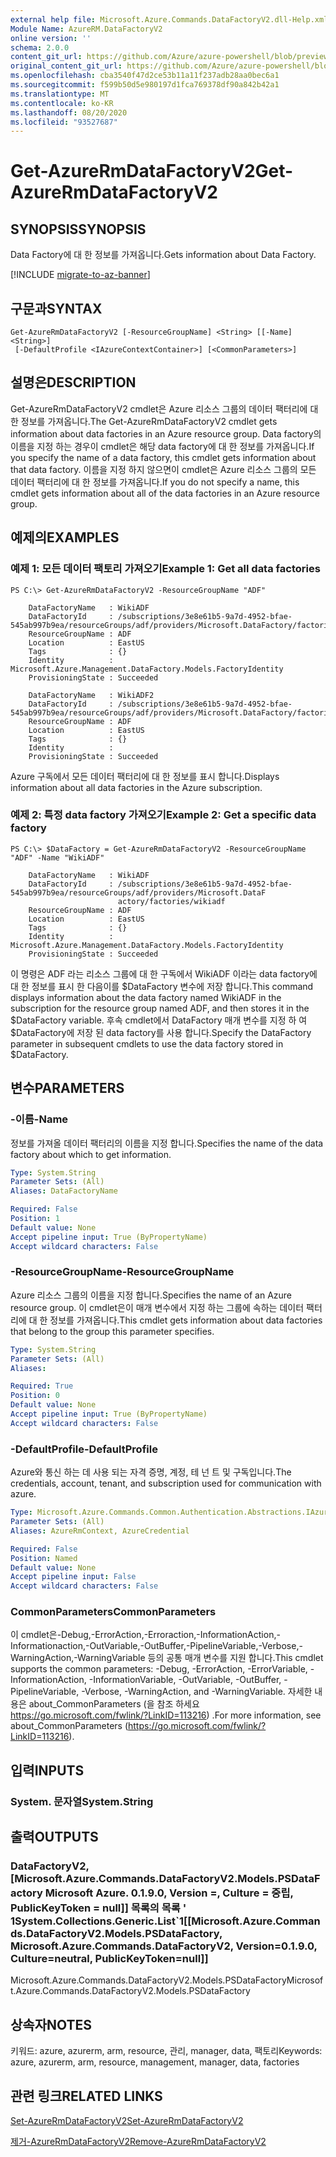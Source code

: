 ```yaml
---
external help file: Microsoft.Azure.Commands.DataFactoryV2.dll-Help.xml
Module Name: AzureRM.DataFactoryV2
online version: ''
schema: 2.0.0
content_git_url: https://github.com/Azure/azure-powershell/blob/preview/src/ResourceManager/DataFactories/Commands.DataFactoryV2/help/Get-AzureRmDataFactoryV2.md
original_content_git_url: https://github.com/Azure/azure-powershell/blob/preview/src/ResourceManager/DataFactories/Commands.DataFactoryV2/help/Get-AzureRmDataFactoryV2.md
ms.openlocfilehash: cba3540f47d2ce53b11a11f237adb28aa0bec6a1
ms.sourcegitcommit: f599b50d5e980197d1fca769378df90a842b42a1
ms.translationtype: MT
ms.contentlocale: ko-KR
ms.lasthandoff: 08/20/2020
ms.locfileid: "93527687"
---
```

# <span data-ttu-id="f5378-101">Get-AzureRmDataFactoryV2</span><span class="sxs-lookup"><span data-stu-id="f5378-101">Get-AzureRmDataFactoryV2</span></span>

## <span data-ttu-id="f5378-102">SYNOPSIS</span><span class="sxs-lookup"><span data-stu-id="f5378-102">SYNOPSIS</span></span>
<span data-ttu-id="f5378-103">Data Factory에 대 한 정보를 가져옵니다.</span><span class="sxs-lookup"><span data-stu-id="f5378-103">Gets information about Data Factory.</span></span>

[!INCLUDE [migrate-to-az-banner](../../includes/migrate-to-az-banner.md)]

## <span data-ttu-id="f5378-104">구문과</span><span class="sxs-lookup"><span data-stu-id="f5378-104">SYNTAX</span></span>

```
Get-AzureRmDataFactoryV2 [-ResourceGroupName] <String> [[-Name] <String>]
 [-DefaultProfile <IAzureContextContainer>] [<CommonParameters>]
```

## <span data-ttu-id="f5378-105">설명은</span><span class="sxs-lookup"><span data-stu-id="f5378-105">DESCRIPTION</span></span>
<span data-ttu-id="f5378-106">Get-AzureRmDataFactoryV2 cmdlet은 Azure 리소스 그룹의 데이터 팩터리에 대 한 정보를 가져옵니다.</span><span class="sxs-lookup"><span data-stu-id="f5378-106">The Get-AzureRmDataFactoryV2 cmdlet gets information about data factories in an Azure resource group.</span></span>
<span data-ttu-id="f5378-107">Data factory의 이름을 지정 하는 경우이 cmdlet은 해당 data factory에 대 한 정보를 가져옵니다.</span><span class="sxs-lookup"><span data-stu-id="f5378-107">If you specify the name of a data factory, this cmdlet gets information about that data factory.</span></span>
<span data-ttu-id="f5378-108">이름을 지정 하지 않으면이 cmdlet은 Azure 리소스 그룹의 모든 데이터 팩터리에 대 한 정보를 가져옵니다.</span><span class="sxs-lookup"><span data-stu-id="f5378-108">If you do not specify a name, this cmdlet gets information about all of the data factories in an Azure resource group.</span></span>

## <span data-ttu-id="f5378-109">예제의</span><span class="sxs-lookup"><span data-stu-id="f5378-109">EXAMPLES</span></span>

### <span data-ttu-id="f5378-110">예제 1: 모든 데이터 팩토리 가져오기</span><span class="sxs-lookup"><span data-stu-id="f5378-110">Example 1: Get all data factories</span></span>
```
PS C:\> Get-AzureRmDataFactoryV2 -ResourceGroupName "ADF"

    DataFactoryName   : WikiADF
    DataFactoryId     : /subscriptions/3e8e61b5-9a7d-4952-bfae-545ab997b9ea/resourceGroups/adf/providers/Microsoft.DataFactory/factories/wikiadf
    ResourceGroupName : ADF
    Location          : EastUS
    Tags              : {}
    Identity          : Microsoft.Azure.Management.DataFactory.Models.FactoryIdentity
    ProvisioningState : Succeeded

    DataFactoryName   : WikiADF2
    DataFactoryId     : /subscriptions/3e8e61b5-9a7d-4952-bfae-545ab997b9ea/resourceGroups/adf/providers/Microsoft.DataFactory/factories/wikiadf2
    ResourceGroupName : ADF
    Location          : EastUS
    Tags              : {}
    Identity          :
    ProvisioningState : Succeeded
```

<span data-ttu-id="f5378-111">Azure 구독에서 모든 데이터 팩터리에 대 한 정보를 표시 합니다.</span><span class="sxs-lookup"><span data-stu-id="f5378-111">Displays information about all data factories in the Azure subscription.</span></span>

### <span data-ttu-id="f5378-112">예제 2: 특정 data factory 가져오기</span><span class="sxs-lookup"><span data-stu-id="f5378-112">Example 2: Get a specific data factory</span></span>
```
PS C:\> $DataFactory = Get-AzureRmDataFactoryV2 -ResourceGroupName "ADF" -Name "WikiADF"

    DataFactoryName   : WikiADF
    DataFactoryId     : /subscriptions/3e8e61b5-9a7d-4952-bfae-545ab997b9ea/resourceGroups/adf/providers/Microsoft.DataF
                        actory/factories/wikiadf
    ResourceGroupName : ADF
    Location          : EastUS
    Tags              : {}
    Identity          : Microsoft.Azure.Management.DataFactory.Models.FactoryIdentity
    ProvisioningState : Succeeded
```

<span data-ttu-id="f5378-113">이 명령은 ADF 라는 리소스 그룹에 대 한 구독에서 WikiADF 이라는 data factory에 대 한 정보를 표시 한 다음이를 $DataFactory 변수에 저장 합니다.</span><span class="sxs-lookup"><span data-stu-id="f5378-113">This command displays information about the data factory named WikiADF in the subscription for the resource group named ADF, and then stores it in the $DataFactory variable.</span></span>
<span data-ttu-id="f5378-114">후속 cmdlet에서 DataFactory 매개 변수를 지정 하 여 $DataFactory에 저장 된 data factory를 사용 합니다.</span><span class="sxs-lookup"><span data-stu-id="f5378-114">Specify the DataFactory parameter in subsequent cmdlets to use the data factory stored in $DataFactory.</span></span>

## <span data-ttu-id="f5378-115">변수</span><span class="sxs-lookup"><span data-stu-id="f5378-115">PARAMETERS</span></span>

### <span data-ttu-id="f5378-116">-이름</span><span class="sxs-lookup"><span data-stu-id="f5378-116">-Name</span></span>
<span data-ttu-id="f5378-117">정보를 가져올 데이터 팩터리의 이름을 지정 합니다.</span><span class="sxs-lookup"><span data-stu-id="f5378-117">Specifies the name of the data factory about which to get information.</span></span>

```yaml
Type: System.String
Parameter Sets: (All)
Aliases: DataFactoryName

Required: False
Position: 1
Default value: None
Accept pipeline input: True (ByPropertyName)
Accept wildcard characters: False
```

### <span data-ttu-id="f5378-118">-ResourceGroupName</span><span class="sxs-lookup"><span data-stu-id="f5378-118">-ResourceGroupName</span></span>
<span data-ttu-id="f5378-119">Azure 리소스 그룹의 이름을 지정 합니다.</span><span class="sxs-lookup"><span data-stu-id="f5378-119">Specifies the name of an Azure resource group.</span></span>
<span data-ttu-id="f5378-120">이 cmdlet은이 매개 변수에서 지정 하는 그룹에 속하는 데이터 팩터리에 대 한 정보를 가져옵니다.</span><span class="sxs-lookup"><span data-stu-id="f5378-120">This cmdlet gets information about data factories that belong to the group this parameter specifies.</span></span>

```yaml
Type: System.String
Parameter Sets: (All)
Aliases: 

Required: True
Position: 0
Default value: None
Accept pipeline input: True (ByPropertyName)
Accept wildcard characters: False
```

### <span data-ttu-id="f5378-121">-DefaultProfile</span><span class="sxs-lookup"><span data-stu-id="f5378-121">-DefaultProfile</span></span>
<span data-ttu-id="f5378-122">Azure와 통신 하는 데 사용 되는 자격 증명, 계정, 테 넌 트 및 구독입니다.</span><span class="sxs-lookup"><span data-stu-id="f5378-122">The credentials, account, tenant, and subscription used for communication with azure.</span></span>

```yaml
Type: Microsoft.Azure.Commands.Common.Authentication.Abstractions.IAzureContextContainer
Parameter Sets: (All)
Aliases: AzureRmContext, AzureCredential

Required: False
Position: Named
Default value: None
Accept pipeline input: False
Accept wildcard characters: False
```

### <span data-ttu-id="f5378-123">CommonParameters</span><span class="sxs-lookup"><span data-stu-id="f5378-123">CommonParameters</span></span>
<span data-ttu-id="f5378-124">이 cmdlet은-Debug,-ErrorAction,-Erroraction,-InformationAction,-Informationaction,-OutVariable,-OutBuffer,-PipelineVariable,-Verbose,-WarningAction,-WarningVariable 등의 공통 매개 변수를 지원 합니다.</span><span class="sxs-lookup"><span data-stu-id="f5378-124">This cmdlet supports the common parameters: -Debug, -ErrorAction, -ErrorVariable, -InformationAction, -InformationVariable, -OutVariable, -OutBuffer, -PipelineVariable, -Verbose, -WarningAction, and -WarningVariable.</span></span> <span data-ttu-id="f5378-125">자세한 내용은 about_CommonParameters (을 참조 하세요 https://go.microsoft.com/fwlink/?LinkID=113216) .</span><span class="sxs-lookup"><span data-stu-id="f5378-125">For more information, see about_CommonParameters (https://go.microsoft.com/fwlink/?LinkID=113216).</span></span>

## <span data-ttu-id="f5378-126">입력</span><span class="sxs-lookup"><span data-stu-id="f5378-126">INPUTS</span></span>

### <span data-ttu-id="f5378-127">System. 문자열</span><span class="sxs-lookup"><span data-stu-id="f5378-127">System.String</span></span>

## <span data-ttu-id="f5378-128">출력</span><span class="sxs-lookup"><span data-stu-id="f5378-128">OUTPUTS</span></span>

### <span data-ttu-id="f5378-129">DataFactoryV2, [Microsoft.Azure.Commands.DataFactoryV2.Models.PSDataFactory Microsoft Azure. 0.1.9.0, Version =, Culture = 중립, PublicKeyToken = null]] 목록의 목록 ' 1</span><span class="sxs-lookup"><span data-stu-id="f5378-129">System.Collections.Generic.List\`1[[Microsoft.Azure.Commands.DataFactoryV2.Models.PSDataFactory, Microsoft.Azure.Commands.DataFactoryV2, Version=0.1.9.0, Culture=neutral, PublicKeyToken=null]]</span></span>
<span data-ttu-id="f5378-130">Microsoft.Azure.Commands.DataFactoryV2.Models.PSDataFactory</span><span class="sxs-lookup"><span data-stu-id="f5378-130">Microsoft.Azure.Commands.DataFactoryV2.Models.PSDataFactory</span></span>

## <span data-ttu-id="f5378-131">상속자</span><span class="sxs-lookup"><span data-stu-id="f5378-131">NOTES</span></span>
<span data-ttu-id="f5378-132">키워드: azure, azurerm, arm, resource, 관리, manager, data, 팩토리</span><span class="sxs-lookup"><span data-stu-id="f5378-132">Keywords: azure, azurerm, arm, resource, management, manager, data, factories</span></span>

## <span data-ttu-id="f5378-133">관련 링크</span><span class="sxs-lookup"><span data-stu-id="f5378-133">RELATED LINKS</span></span>

[<span data-ttu-id="f5378-134">Set-AzureRmDataFactoryV2</span><span class="sxs-lookup"><span data-stu-id="f5378-134">Set-AzureRmDataFactoryV2</span></span>]()

[<span data-ttu-id="f5378-135">제거-AzureRmDataFactoryV2</span><span class="sxs-lookup"><span data-stu-id="f5378-135">Remove-AzureRmDataFactoryV2</span></span>]()

